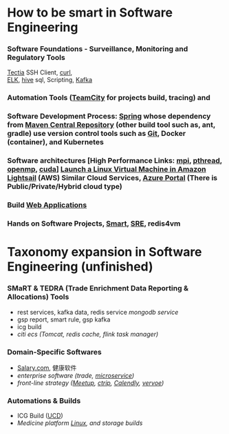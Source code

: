 # How to be smart in Software Engineering

### Software Foundations - Surveillance, Monitoring and Regulatory Tools  

[Tectia](https://www.ssh.com/products/tectia-ssh/) SSH Client, [curl](https://curl.se/),  
[ELK](https://www.elastic.co/elasticsearch), [hive](https://cwiki.apache.org/confluence/display/Hive/) sql, Scripting, [Kafka](https://kafka.apache.org/books-and-papers)

### Automation Tools ([TeamCity](https://teamcity.com/gotime/) for projects build, tracing) and

### Software Development Process: [Spring](https://spring.io/projects) whose dependency from [Maven Central Repository](https://mvnrepository.com/) (other build tool such as, ant, gradle) use version control tools such as [Git](https://git-scm.com/docs), Docker (container), and Kubernetes

### Software architectures  [High Performance Links: [mpi](https://hpc-tutorials.llnl.gov/mpi/), [pthread](https://pubs.opengroup.org/onlinepubs/9699919799/idx/threads.html), [openmp](https://www.openmp.org/specifications/), [cuda](https://developer.nvidia.com/cuda-zone)] [Launch a Linux Virtual Machine in Amazon Lightsail](https://aws.amazon.com/getting-started/hands-on/launch-windows-vm/) (AWS) Similar Cloud Services, [Azure Portal](https://learn.microsoft.com/en-us/azure/virtual-network/virtual-networks-udr-overview) (There is Public/Private/Hybrid cloud type)

### Build [Web Applications](https://www.ibm.com/products/websphere-application-server)

### Hands on Software Projects, [Smart](https://github.com/alibaba/SmartEngine), [SRE](https://sreworks.opensource.alibaba.com/), redis4vm


# Taxonomy expansion in Software Engineering (unfinished)

### SMaRT & TEDRA (Trade Enrichment Data Reporting & Allocations) Tools

- rest services, kafka data, redis service *mongodb service*
- gsp report, smart rule, gsp kafka  
- icg build  
- *citi ecs (Tomcat, redis cache, flink task manager)*

### Domain-Specific Softwares
- [Salary.com](https://www.salary.com/), 健康软件  
- *enterprise software (trade, [microservice](https://spring.io/microservices))*  
- *front-line strategy ([Meetup](https://www.meetup.com/), [ctrip](https://www.ctrip.com/?sid=155952&allianceid=4897&ouid=index), [Calendly](https://calendly.com/), [vervoe](https://vervoe.com/))*

### Automations & Builds  
- ICG Build ([UCD](https://www.ibm.com/cloud/urbancode/deploy))  
- *Medicine platform [Linux](https://www.redhat.com/en/technologies/linux-platforms/enterprise-linux), and storage builds*  

